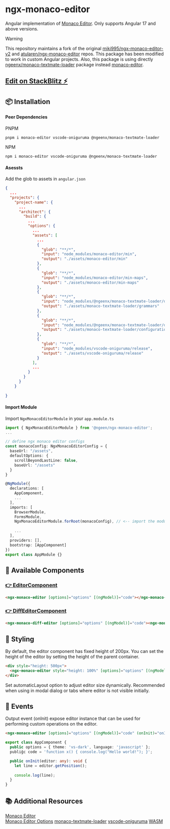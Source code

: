 # ngx-monaco-editor

Angular implementation of [Monaco Editor](https://microsoft.github.io/monaco-editor/). Only supports Angular 17 and above versions.

> [!WARNING]
> This repository maintains a fork of the original [miki995/ngx-monaco-editor-v2](https://github.com/miki995/ngx-monaco-editor-v2) and [atularen/ngx-monaco-editor](https://github.com/atularen/ngx-monaco-editor) repos. This package has been modified to work in custom Angular projects. Also, this package is using directly [ngeenx/monaco-textmate-loader](https://github.com/ngeenx/monaco-textmate-loader) package instead [monaco-editor](https://github.com/microsoft/monaco-editor).


## [Edit on StackBlitz ⚡️](https://stackblitz.com/~/github.com/ngeenx/ngx-monaco-editor)


## 📦 Installation

#### Peer Dependencies

PNPM
```
pnpm i monaco-editor vscode-oniguruma @ngeenx/monaco-textmate-loader
```

NPM
```
npm i monaco-editor vscode-oniguruma @ngeenx/monaco-textmate-loader
```

#### Asessts

Add the glob to assets in `angular.json`

```json
{
  ...
  "projects": {
    "project-name": {
      ...
      "architect": {
        "build": {
          ...
          "options": {
            ...
            "assets": [
              ...
              {
                "glob": "**/*",
                "input": "node_modules/monaco-editor/min",
                "output": "./assets/monaco-editor/min"
              },
              {
                "glob": "**/*",
                "input": "node_modules/monaco-editor/min-maps",
                "output": "./assets/monaco-editor/min-maps"
              },
              {
                "glob": "**/*",
                "input": "node_modules/@ngeenx/monaco-textmate-loader/dist/grammars",
                "output": "./assets/monaco-textmate-loader/grammars"
              },
              {
                "glob": "**/*",
                "input": "node_modules/@ngeenx/monaco-textmate-loader/dist/configurations",
                "output": "./assets/monaco-textmate-loader/configurations"
              },
              {
                "glob": "**/*",
                "input": "node_modules/vscode-oniguruma/release",
                "output": "./assets/vscode-oniguruma/release"
              }
            ],
            ...
          }
        }
      }
    }
  
}
 ```

#### Import Module

Import `NgxMonacoEditorModule` in your `app.module.ts`

```typescript
import { NgxMonacoEditorModule } from '@ngeen/ngx-monaco-editor';
...

// define ngx monaco editor configs
const monacoConfig: NgxMonacoEditorConfig = {
  baseUrl: "/assets",
  defaultOptions: {
    scrollBeyondLastLine: false,
    baseUrl: "/assets"
  }
}

@NgModule({
  declarations: [
    AppComponent,
    ...
  ],
  imports: [
    BrowserModule,
    FormsModule,
    NgxMonacoEditorModule.forRoot(monacoConfig), // <-- import the module
    
    ...
  ],
  providers: [],
  bootstrap: [AppComponent]
})
export class AppModule {}
```

## 🧩 Available Components

### [👉 EditorComponent](./projects/editor/src/lib/components/editor/editor.component.ts)

```html
<ngx-monaco-editor [options]="options" [(ngModel)]="code"></ngx-monaco-editor>
```

### [👉 DiffEditorComponent](./projects/editor/src/lib/components/diff-editor/diff-editor.component.ts)

```html
<ngx-monaco-diff-editor [options]="options" [(ngModel)]="code"><ngx-monaco-diff-editor>
```

## 🎨 Styling

By default, the editor component has fixed height of 200px. You can set the height of the editor by setting the height of the parent container.

```html
<div style="height: 500px">
  <ngx-monaco-editor style="height: 100%" [options]="options" [(ngModel)] ="code"></ngx-monaco-editor>
</div>
```

Set automaticLayout option to adjust editor size dynamically. Recommended when using in modal dialog or tabs where editor is not visible initially.

## 📌 Events

Output event (onInit) expose editor instance that can be used for performing custom operations on the editor.

```html
<ngx-monaco-editor [options]="options" [(ngModel)]="code" (onInit)="onInit($event)"></ngx-monaco-editor>
```

```typescript
export class AppComponent {
  public options = { theme: 'vs-dark', language: 'javascript' };
  publiğc code = 'function x() { console.log("Hello world!"); }';

  public onInit(editor: any): void {
    let line = editor.getPosition();
    
    console.log(line);
  }
}
```

## 📚 Additional Resources

[Monaco Editor](https://github.com/Microsoft/monaco-editor/)<br/>
[Monaco Editor Options](https://microsoft.github.io/monaco-editor/docs.html)
[monaco-textmate-loader](https://github.com/ngeenx/monaco-textmate-loader)
[vscode-oniguruma](https://github.com/microsoft/vscode-oniguruma)
[WASM](https://webassembly.org/)
